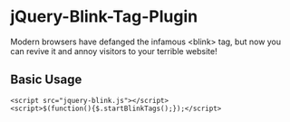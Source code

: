 jQuery-Blink-Tag-Plugin
=======================

Modern browsers have defanged the infamous &lt;blink> tag, but now you can revive it and annoy visitors to your terrible website!


Basic Usage
------------
	<script src="jquery-blink.js"></script>
	<script>$(function(){$.startBlinkTags();});</script>